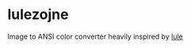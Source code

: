 # lulezojne
Image to ANSI color converter heavily inspired by [lule](https://github.com/warpwm/lule)
